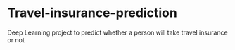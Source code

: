 # Travel-insurance-prediction
Deep Learning project to predict whether a person will take travel insurance or not
